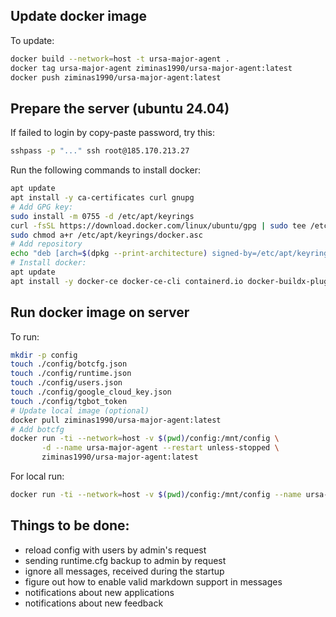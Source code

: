 ## Update docker image

To update:
```bash
docker build --network=host -t ursa-major-agent .
docker tag ursa-major-agent ziminas1990/ursa-major-agent:latest
docker push ziminas1990/ursa-major-agent:latest
```

## Prepare the server (ubuntu 24.04)
If failed to login by copy-paste password, try this:
```bash
sshpass -p "..." ssh root@185.170.213.27
```

Run the following commands to install docker:
```bash
apt update
apt install -y ca-certificates curl gnupg
# Add GPG key:
sudo install -m 0755 -d /etc/apt/keyrings
curl -fsSL https://download.docker.com/linux/ubuntu/gpg | sudo tee /etc/apt/keyrings/docker.asc > /dev/null
sudo chmod a+r /etc/apt/keyrings/docker.asc
# Add repository
echo "deb [arch=$(dpkg --print-architecture) signed-by=/etc/apt/keyrings/docker.asc] https://download.docker.com/linux/ubuntu $(lsb_release -cs) stable" | sudo tee /etc/apt/sources.list.d/docker.list > /dev/null
# Install docker:
apt update
apt install -y docker-ce docker-ce-cli containerd.io docker-buildx-plugin docker-compose-plugin
```


## Run docker image on server

To run:
```bash
mkdir -p config
touch ./config/botcfg.json
touch ./config/runtime.json
touch ./config/users.json
touch ./config/google_cloud_key.json
touch ./config/tgbot_token
# Update local image (optional)
docker pull ziminas1990/ursa-major-agent:latest
# Add botcfg
docker run -ti --network=host -v $(pwd)/config:/mnt/config \
       -d --name ursa-major-agent --restart unless-stopped \
       ziminas1990/ursa-major-agent:latest
```

For local run:
```bash
docker run -ti --network=host -v $(pwd)/config:/mnt/config --name ursa-major-agent ziminas1990/ursa-major-agent:latest
```

## Things to be done:
* reload config with users by admin's request
* sending runtime.cfg backup to admin by request
* ignore all messages, received during the startup
* figure out how to enable valid markdown support in messages
* notifications about new applications
* notifications about new feedback
